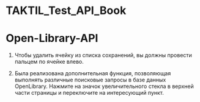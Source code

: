# TAKTIL_Test_API_Book

# Open-Library-API

1. Чтобы удалить ячейку из списка сохранений, вы должны провести пальцем по ячейке влево.

2. Была реализована дополнительная функция, позволяющая выполнять различные поисковые запросы в базе данных OpenLibrary. Нажмите на значок увеличительного стекла в верхней части страницы и переключите на интересующий пункт.
